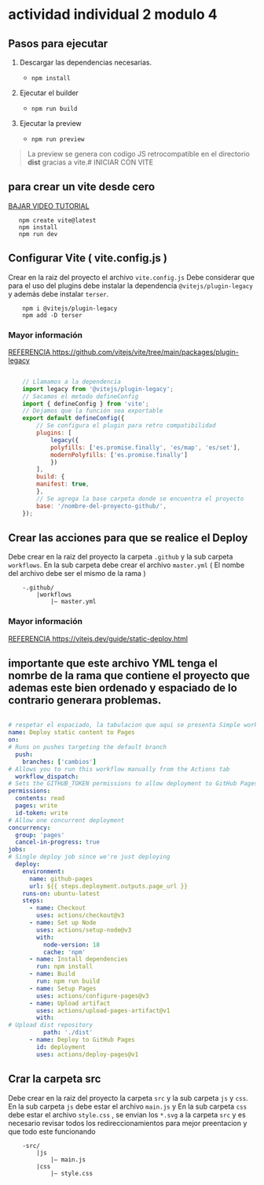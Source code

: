 # actividad individual 2 modulo 4

## Pasos para ejecutar

 1. Descargar las dependencias necesarias.
	 - `npm install`
	 
 2. Ejecutar el builder
	- `npm run build`
 3. Ejecutar la preview
	- `npm run preview`

> La preview se genera con codigo JS retrocompatible en el directorio **dist** gracias a vite.# INICIAR CON VITE

## para crear un vite desde cero
[ BAJAR VIDEO TUTORIAL ](https://drive.google.com/file/d/1josdj7yrJVu3c5eR0SLWAPdlveBm0ndO/view?usp=sharing)

```git
   npm create vite@latest
   npm install
   npm run dev
```

## Configurar Vite ( vite.config.js )

Crear en la raiz del proyecto el archivo `vite.config.js`
Debe considerar que para el uso del plugins debe instalar la dependencia `@vitejs/plugin-legacy` y además debe instalar `terser`.

```git
    npm i @vitejs/plugin-legacy
    npm add -D terser
```
### Mayor información

[ REFERENCIA https://github.com/vitejs/vite/tree/main/packages/plugin-legacy ](https://github.com/vitejs/vite/tree/main/packages/plugin-legacy)

```javascript

    // Llamamos a la dependencia
    import legacy from '@vitejs/plugin-legacy';
    // Sacamos el metodo defineConfig
    import { defineConfig } from 'vite';
    // Dejamos que la función sea exportable
    export default defineConfig({
        // Se configura el plugin para retro compatibilidad
        plugins: [
            legacy({
            polyfills: ['es.promise.finally', 'es/map', 'es/set'],
            modernPolyfills: ['es.promise.finally']
            })
        ],
        build: {
		manifest: true,
	    },
        // Se agrega la base carpeta donde se encuentra el proyecto
        base: '/nombre-del-proyecto-github/',
    });

```

## Crear las acciones para que se realice el Deploy

Debe crear en la raiz del proyecto la carpeta `.github` y la sub carpeta `workflows`. En la sub carpeta debe crear el archivo `master.yml` ( El nombe del archivo debe ser el mismo de la rama )

~~~
	-.github/
        |workflows
            |– master.yml       
~~~

### Mayor información

[ REFERENCIA https://vitejs.dev/guide/static-deploy.html ](https://vitejs.dev/guide/static-deploy.html)
## importante que este archivo YML tenga el nomrbe de la rama que contiene el proyecto que ademas este bien ordenado y espaciado de lo contrario generara problemas.
```yml

# respetar el espaciado, la tabulacion que aqui se presenta Simple workflow for deploying static content to GitHub Pages
name: Deploy static content to Pages
on:
# Runs on pushes targeting the default branch
  push:
    branches: ['cambios']
# Allows you to run this workflow manually from the Actions tab
  workflow_dispatch:
# Sets the GITHUB_TOKEN permissions to allow deployment to GitHub Pages
permissions:
  contents: read
  pages: write
  id-token: write
# Allow one concurrent deployment
concurrency:
  group: 'pages'
  cancel-in-progress: true
jobs:
# Single deploy job since we're just deploying
  deploy:
    environment:
      name: github-pages
      url: ${{ steps.deployment.outputs.page_url }}
    runs-on: ubuntu-latest
    steps:
      - name: Checkout
        uses: actions/checkout@v3
      - name: Set up Node
        uses: actions/setup-node@v3
        with:
          node-version: 18
          cache: 'npm'
      - name: Install dependencies
        run: npm install
      - name: Build
        run: npm run build
      - name: Setup Pages
        uses: actions/configure-pages@v3
      - name: Upload artifact
        uses: actions/upload-pages-artifact@v1
        with:
# Upload dist repository
          path: './dist'
      - name: Deploy to GitHub Pages
        id: deployment
        uses: actions/deploy-pages@v1

```

## Crar la carpeta src

Debe crear en la raiz del proyecto la carpeta `src` y la sub carpeta `js` y `css`. En la sub carpeta `js` debe estar el archivo `main.js` y En la sub carpeta `css` debe estar el archivo `style.css` , se envian los `*.svg` a la carpeta `src` y es necesario revisar todos los redireccionamientos para mejor preentacion y que todo este funcionando
~~~
	-src/
        |js
            |– main.js
        |css
            |– style.css
~~~